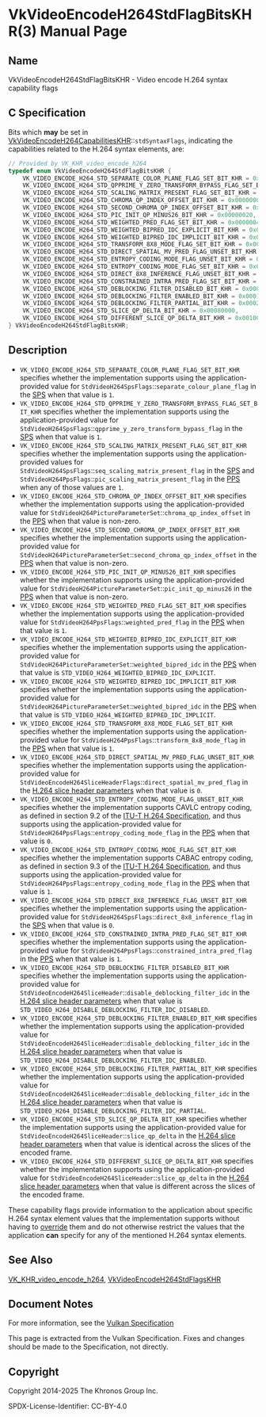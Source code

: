 # VkVideoEncodeH264StdFlagBitsKHR(3) Manual Page

## Name

VkVideoEncodeH264StdFlagBitsKHR - Video encode H.264 syntax capability flags



## [](#_c_specification)C Specification

Bits which **may** be set in [VkVideoEncodeH264CapabilitiesKHR](https://registry.khronos.org/vulkan/specs/latest/man/html/VkVideoEncodeH264CapabilitiesKHR.html)::`stdSyntaxFlags`, indicating the capabilities related to the H.264 syntax elements, are:

```c++
// Provided by VK_KHR_video_encode_h264
typedef enum VkVideoEncodeH264StdFlagBitsKHR {
    VK_VIDEO_ENCODE_H264_STD_SEPARATE_COLOR_PLANE_FLAG_SET_BIT_KHR = 0x00000001,
    VK_VIDEO_ENCODE_H264_STD_QPPRIME_Y_ZERO_TRANSFORM_BYPASS_FLAG_SET_BIT_KHR = 0x00000002,
    VK_VIDEO_ENCODE_H264_STD_SCALING_MATRIX_PRESENT_FLAG_SET_BIT_KHR = 0x00000004,
    VK_VIDEO_ENCODE_H264_STD_CHROMA_QP_INDEX_OFFSET_BIT_KHR = 0x00000008,
    VK_VIDEO_ENCODE_H264_STD_SECOND_CHROMA_QP_INDEX_OFFSET_BIT_KHR = 0x00000010,
    VK_VIDEO_ENCODE_H264_STD_PIC_INIT_QP_MINUS26_BIT_KHR = 0x00000020,
    VK_VIDEO_ENCODE_H264_STD_WEIGHTED_PRED_FLAG_SET_BIT_KHR = 0x00000040,
    VK_VIDEO_ENCODE_H264_STD_WEIGHTED_BIPRED_IDC_EXPLICIT_BIT_KHR = 0x00000080,
    VK_VIDEO_ENCODE_H264_STD_WEIGHTED_BIPRED_IDC_IMPLICIT_BIT_KHR = 0x00000100,
    VK_VIDEO_ENCODE_H264_STD_TRANSFORM_8X8_MODE_FLAG_SET_BIT_KHR = 0x00000200,
    VK_VIDEO_ENCODE_H264_STD_DIRECT_SPATIAL_MV_PRED_FLAG_UNSET_BIT_KHR = 0x00000400,
    VK_VIDEO_ENCODE_H264_STD_ENTROPY_CODING_MODE_FLAG_UNSET_BIT_KHR = 0x00000800,
    VK_VIDEO_ENCODE_H264_STD_ENTROPY_CODING_MODE_FLAG_SET_BIT_KHR = 0x00001000,
    VK_VIDEO_ENCODE_H264_STD_DIRECT_8X8_INFERENCE_FLAG_UNSET_BIT_KHR = 0x00002000,
    VK_VIDEO_ENCODE_H264_STD_CONSTRAINED_INTRA_PRED_FLAG_SET_BIT_KHR = 0x00004000,
    VK_VIDEO_ENCODE_H264_STD_DEBLOCKING_FILTER_DISABLED_BIT_KHR = 0x00008000,
    VK_VIDEO_ENCODE_H264_STD_DEBLOCKING_FILTER_ENABLED_BIT_KHR = 0x00010000,
    VK_VIDEO_ENCODE_H264_STD_DEBLOCKING_FILTER_PARTIAL_BIT_KHR = 0x00020000,
    VK_VIDEO_ENCODE_H264_STD_SLICE_QP_DELTA_BIT_KHR = 0x00080000,
    VK_VIDEO_ENCODE_H264_STD_DIFFERENT_SLICE_QP_DELTA_BIT_KHR = 0x00100000,
} VkVideoEncodeH264StdFlagBitsKHR;
```

## [](#_description)Description

- `VK_VIDEO_ENCODE_H264_STD_SEPARATE_COLOR_PLANE_FLAG_SET_BIT_KHR` specifies whether the implementation supports using the application-provided value for `StdVideoH264SpsFlags`::`separate_colour_plane_flag` in the [SPS](https://registry.khronos.org/vulkan/specs/latest/html/vkspec.html#encode-h264-sps) when that value is `1`.
- `VK_VIDEO_ENCODE_H264_STD_QPPRIME_Y_ZERO_TRANSFORM_BYPASS_FLAG_SET_BIT_KHR` specifies whether the implementation supports using the application-provided value for `StdVideoH264SpsFlags`::`qpprime_y_zero_transform_bypass_flag` in the [SPS](https://registry.khronos.org/vulkan/specs/latest/html/vkspec.html#encode-h264-sps) when that value is `1`.
- `VK_VIDEO_ENCODE_H264_STD_SCALING_MATRIX_PRESENT_FLAG_SET_BIT_KHR` specifies whether the implementation supports using the application-provided values for `StdVideoH264SpsFlags`::`seq_scaling_matrix_present_flag` in the [SPS](https://registry.khronos.org/vulkan/specs/latest/html/vkspec.html#encode-h264-sps) and `StdVideoH264PpsFlags`::`pic_scaling_matrix_present_flag` in the [PPS](https://registry.khronos.org/vulkan/specs/latest/html/vkspec.html#encode-h264-pps) when any of those values are `1`.
- `VK_VIDEO_ENCODE_H264_STD_CHROMA_QP_INDEX_OFFSET_BIT_KHR` specifies whether the implementation supports using the application-provided value for `StdVideoH264PictureParameterSet`::`chroma_qp_index_offset` in the [PPS](https://registry.khronos.org/vulkan/specs/latest/html/vkspec.html#encode-h264-pps) when that value is non-zero.
- `VK_VIDEO_ENCODE_H264_STD_SECOND_CHROMA_QP_INDEX_OFFSET_BIT_KHR` specifies whether the implementation supports using the application-provided value for `StdVideoH264PictureParameterSet`::`second_chroma_qp_index_offset` in the [PPS](https://registry.khronos.org/vulkan/specs/latest/html/vkspec.html#encode-h264-pps) when that value is non-zero.
- `VK_VIDEO_ENCODE_H264_STD_PIC_INIT_QP_MINUS26_BIT_KHR` specifies whether the implementation supports using the application-provided value for `StdVideoH264PictureParameterSet`::`pic_init_qp_minus26` in the [PPS](https://registry.khronos.org/vulkan/specs/latest/html/vkspec.html#encode-h264-pps) when that value is non-zero.
- `VK_VIDEO_ENCODE_H264_STD_WEIGHTED_PRED_FLAG_SET_BIT_KHR` specifies whether the implementation supports using the application-provided value for `StdVideoH264PpsFlags`::`weighted_pred_flag` in the [PPS](https://registry.khronos.org/vulkan/specs/latest/html/vkspec.html#encode-h264-pps) when that value is `1`.
- `VK_VIDEO_ENCODE_H264_STD_WEIGHTED_BIPRED_IDC_EXPLICIT_BIT_KHR` specifies whether the implementation supports using the application-provided value for `StdVideoH264PictureParameterSet`::`weighted_bipred_idc` in the [PPS](https://registry.khronos.org/vulkan/specs/latest/html/vkspec.html#encode-h264-pps) when that value is `STD_VIDEO_H264_WEIGHTED_BIPRED_IDC_EXPLICIT`.
- `VK_VIDEO_ENCODE_H264_STD_WEIGHTED_BIPRED_IDC_IMPLICIT_BIT_KHR` specifies whether the implementation supports using the application-provided value for `StdVideoH264PictureParameterSet`::`weighted_bipred_idc` in the [PPS](https://registry.khronos.org/vulkan/specs/latest/html/vkspec.html#encode-h264-pps) when that value is `STD_VIDEO_H264_WEIGHTED_BIPRED_IDC_IMPLICIT`.
- `VK_VIDEO_ENCODE_H264_STD_TRANSFORM_8X8_MODE_FLAG_SET_BIT_KHR` specifies whether the implementation supports using the application-provided value for `StdVideoH264PpsFlags`::`transform_8x8_mode_flag` in the [PPS](https://registry.khronos.org/vulkan/specs/latest/html/vkspec.html#encode-h264-pps) when that value is `1`.
- `VK_VIDEO_ENCODE_H264_STD_DIRECT_SPATIAL_MV_PRED_FLAG_UNSET_BIT_KHR` specifies whether the implementation supports using the application-provided value for `StdVideoEncodeH264SliceHeaderFlags`::`direct_spatial_mv_pred_flag` in the [H.264 slice header parameters](https://registry.khronos.org/vulkan/specs/latest/html/vkspec.html#encode-h264-slice-header-params) when that value is `0`.
- `VK_VIDEO_ENCODE_H264_STD_ENTROPY_CODING_MODE_FLAG_UNSET_BIT_KHR` specifies whether the implementation supports CAVLC entropy coding, as defined in section 9.2 of the [ITU-T H.264 Specification](https://registry.khronos.org/vulkan/specs/latest/html/vkspec.html#itu-t-h264), and thus supports using the application-provided value for `StdVideoH264PpsFlags`::`entropy_coding_mode_flag` in the [PPS](https://registry.khronos.org/vulkan/specs/latest/html/vkspec.html#encode-h264-pps) when that value is `0`.
- `VK_VIDEO_ENCODE_H264_STD_ENTROPY_CODING_MODE_FLAG_SET_BIT_KHR` specifies whether the implementation supports CABAC entropy coding, as defined in section 9.3 of the [ITU-T H.264 Specification](https://registry.khronos.org/vulkan/specs/latest/html/vkspec.html#itu-t-h264), and thus supports using the application-provided value for `StdVideoH264PpsFlags`::`entropy_coding_mode_flag` in the [PPS](https://registry.khronos.org/vulkan/specs/latest/html/vkspec.html#encode-h264-pps) when that value is `1`.
- `VK_VIDEO_ENCODE_H264_STD_DIRECT_8X8_INFERENCE_FLAG_UNSET_BIT_KHR` specifies whether the implementation supports using the application-provided value for `StdVideoH264SpsFlags`::`direct_8x8_inference_flag` in the [SPS](https://registry.khronos.org/vulkan/specs/latest/html/vkspec.html#encode-h264-sps) when that value is `0`.
- `VK_VIDEO_ENCODE_H264_STD_CONSTRAINED_INTRA_PRED_FLAG_SET_BIT_KHR` specifies whether the implementation supports using the application-provided value for `StdVideoH264PpsFlags`::`constrained_intra_pred_flag` in the [PPS](https://registry.khronos.org/vulkan/specs/latest/html/vkspec.html#encode-h264-pps) when that value is `1`.
- `VK_VIDEO_ENCODE_H264_STD_DEBLOCKING_FILTER_DISABLED_BIT_KHR` specifies whether the implementation supports using the application-provided value for `StdVideoEncodeH264SliceHeader`::`disable_deblocking_filter_idc` in the [H.264 slice header parameters](https://registry.khronos.org/vulkan/specs/latest/html/vkspec.html#encode-h264-slice-header-params) when that value is `STD_VIDEO_H264_DISABLE_DEBLOCKING_FILTER_IDC_DISABLED`.
- `VK_VIDEO_ENCODE_H264_STD_DEBLOCKING_FILTER_ENABLED_BIT_KHR` specifies whether the implementation supports using the application-provided value for `StdVideoEncodeH264SliceHeader`::`disable_deblocking_filter_idc` in the [H.264 slice header parameters](https://registry.khronos.org/vulkan/specs/latest/html/vkspec.html#encode-h264-slice-header-params) when that value is `STD_VIDEO_H264_DISABLE_DEBLOCKING_FILTER_IDC_ENABLED`.
- `VK_VIDEO_ENCODE_H264_STD_DEBLOCKING_FILTER_PARTIAL_BIT_KHR` specifies whether the implementation supports using the application-provided value for `StdVideoEncodeH264SliceHeader`::`disable_deblocking_filter_idc` in the [H.264 slice header parameters](https://registry.khronos.org/vulkan/specs/latest/html/vkspec.html#encode-h264-slice-header-params) when that value is `STD_VIDEO_H264_DISABLE_DEBLOCKING_FILTER_IDC_PARTIAL`.
- `VK_VIDEO_ENCODE_H264_STD_SLICE_QP_DELTA_BIT_KHR` specifies whether the implementation supports using the application-provided value for `StdVideoEncodeH264SliceHeader`::`slice_qp_delta` in the [H.264 slice header parameters](https://registry.khronos.org/vulkan/specs/latest/html/vkspec.html#encode-h264-slice-header-params) when that value is identical across the slices of the encoded frame.
- `VK_VIDEO_ENCODE_H264_STD_DIFFERENT_SLICE_QP_DELTA_BIT_KHR` specifies whether the implementation supports using the application-provided value for `StdVideoEncodeH264SliceHeader`::`slice_qp_delta` in the [H.264 slice header parameters](https://registry.khronos.org/vulkan/specs/latest/html/vkspec.html#encode-h264-slice-header-params) when that value is different across the slices of the encoded frame.

These capability flags provide information to the application about specific H.264 syntax element values that the implementation supports without having to [override](https://registry.khronos.org/vulkan/specs/latest/html/vkspec.html#encode-h264-overrides) them and do not otherwise restrict the values that the application **can** specify for any of the mentioned H.264 syntax elements.

## [](#_see_also)See Also

[VK\_KHR\_video\_encode\_h264](https://registry.khronos.org/vulkan/specs/latest/man/html/VK_KHR_video_encode_h264.html), [VkVideoEncodeH264StdFlagsKHR](https://registry.khronos.org/vulkan/specs/latest/man/html/VkVideoEncodeH264StdFlagsKHR.html)

## [](#_document_notes)Document Notes

For more information, see the [Vulkan Specification](https://registry.khronos.org/vulkan/specs/latest/html/vkspec.html#VkVideoEncodeH264StdFlagBitsKHR)

This page is extracted from the Vulkan Specification. Fixes and changes should be made to the Specification, not directly.

## [](#_copyright)Copyright

Copyright 2014-2025 The Khronos Group Inc.

SPDX-License-Identifier: CC-BY-4.0